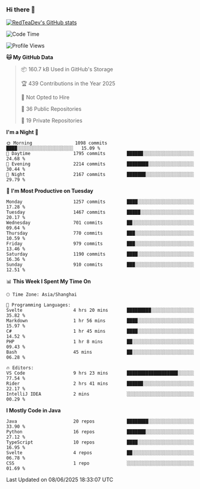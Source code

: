 ### Hi there 👋

<!--
**RedTeaDev/RedTeaDev** is a ✨ _special_ ✨ repository because its `README.md` (this file) appears on your GitHub profile.

Here are some ideas to get you started:

- 🔭 I’m currently working on ...
- 🌱 I’m currently learning ...
- 👯 I’m looking to collaborate on ...
- 🤔 I’m looking for help with ...
- 💬 Ask me about ...
- 📫 How to reach me: ...
- 😄 Pronouns: ...
- ⚡ Fun fact: ...
-->

<!--
[![wakatime](https://wakatime.com/badge/user/6b101ed0-04c0-4490-9283-eb61f2efff96.svg)](https://wakatime.com/@6b101ed0-04c0-4490-9283-eb61f2efff96)
!-->

[![RedTeaDev's GitHub stats](https://github-readme-stats.vercel.app/api?username=RedTeaDev\&include_all_commits=true)](https://github.com/anuraghazra/github-readme-stats)
<!--
[![willianrod's wakatime stats](https://github-readme-stats.vercel.app/api/wakatime?username=RedTeaDev)](https://github.com/anuraghazra/github-readme-stats)
!-->
<!--START_SECTION:waka-->
![Code Time](http://img.shields.io/badge/Code%20Time-3%2C269%20hrs%2021%20mins-blue)

![Profile Views](http://img.shields.io/badge/Profile%20Views-0-blue)

**🐱 My GitHub Data** 

> 📦 160.7 kB Used in GitHub's Storage 
 > 
> 🏆 439 Contributions in the Year 2025
 > 
> 🚫 Not Opted to Hire
 > 
> 📜 36 Public Repositories 
 > 
> 🔑 19 Private Repositories 
 > 
**I'm a Night 🦉** 

```text
🌞 Morning                1098 commits        ████░░░░░░░░░░░░░░░░░░░░░   15.09 % 
🌆 Daytime                1795 commits        ██████░░░░░░░░░░░░░░░░░░░   24.68 % 
🌃 Evening                2214 commits        ████████░░░░░░░░░░░░░░░░░   30.44 % 
🌙 Night                  2167 commits        ███████░░░░░░░░░░░░░░░░░░   29.79 % 
```
📅 **I'm Most Productive on Tuesday** 

```text
Monday                   1257 commits        ████░░░░░░░░░░░░░░░░░░░░░   17.28 % 
Tuesday                  1467 commits        █████░░░░░░░░░░░░░░░░░░░░   20.17 % 
Wednesday                701 commits         ██░░░░░░░░░░░░░░░░░░░░░░░   09.64 % 
Thursday                 770 commits         ███░░░░░░░░░░░░░░░░░░░░░░   10.59 % 
Friday                   979 commits         ███░░░░░░░░░░░░░░░░░░░░░░   13.46 % 
Saturday                 1190 commits        ████░░░░░░░░░░░░░░░░░░░░░   16.36 % 
Sunday                   910 commits         ███░░░░░░░░░░░░░░░░░░░░░░   12.51 % 
```


📊 **This Week I Spent My Time On** 

```text
🕑︎ Time Zone: Asia/Shanghai

💬 Programming Languages: 
Svelte                   4 hrs 20 mins       █████████░░░░░░░░░░░░░░░░   35.82 % 
Markdown                 1 hr 56 mins        ████░░░░░░░░░░░░░░░░░░░░░   15.97 % 
C#                       1 hr 45 mins        ████░░░░░░░░░░░░░░░░░░░░░   14.52 % 
PHP                      1 hr 8 mins         ██░░░░░░░░░░░░░░░░░░░░░░░   09.43 % 
Bash                     45 mins             ██░░░░░░░░░░░░░░░░░░░░░░░   06.28 % 

🔥 Editors: 
VS Code                  9 hrs 23 mins       ███████████████████░░░░░░   77.54 % 
Rider                    2 hrs 41 mins       ██████░░░░░░░░░░░░░░░░░░░   22.17 % 
IntelliJ IDEA            2 mins              ░░░░░░░░░░░░░░░░░░░░░░░░░   00.29 % 
```

**I Mostly Code in Java** 

```text
Java                     20 repos            ████████░░░░░░░░░░░░░░░░░   33.90 % 
Python                   16 repos            ███████░░░░░░░░░░░░░░░░░░   27.12 % 
TypeScript               10 repos            ████░░░░░░░░░░░░░░░░░░░░░   16.95 % 
Svelte                   4 repos             ██░░░░░░░░░░░░░░░░░░░░░░░   06.78 % 
CSS                      1 repo              ░░░░░░░░░░░░░░░░░░░░░░░░░   01.69 % 
```




 Last Updated on 08/06/2025 18:33:07 UTC
<!--END_SECTION:waka-->


